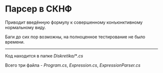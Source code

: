 # Парсер в СКНФ

Приводит введённую формулу к совершенному конъюнктивному нормальному виду.

Баги до сих пор возможны, на полноценное тестирование не было времени.
***
Код находится в папке *Diskretika/***.cs*

Всего три файла - *Program.cs*, *Expression.cs*, *ExpressionParser.cs* 
